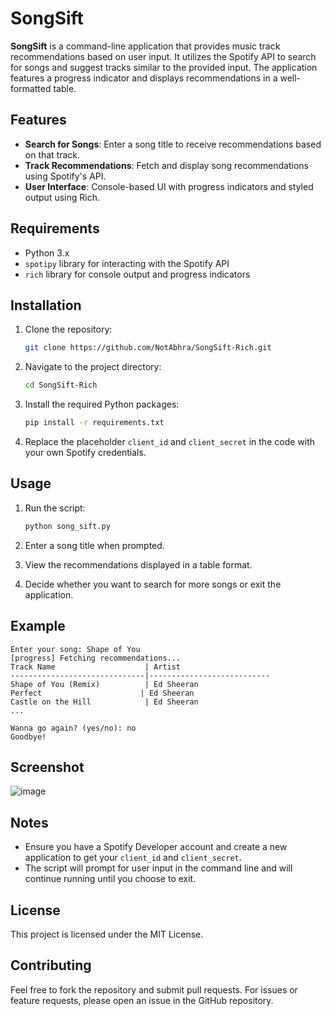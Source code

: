 # SongSift

**SongSift** is a command-line application that provides music track recommendations based on user input. It utilizes the Spotify API to search for songs and suggest tracks similar to the provided input. The application features a progress indicator and displays recommendations in a well-formatted table.

## Features

- **Search for Songs**: Enter a song title to receive recommendations based on that track.
- **Track Recommendations**: Fetch and display song recommendations using Spotify's API.
- **User Interface**: Console-based UI with progress indicators and styled output using Rich.

## Requirements

- Python 3.x
- `spotipy` library for interacting with the Spotify API
- `rich` library for console output and progress indicators

## Installation

1. Clone the repository:

   ```bash
   git clone https://github.com/NotAbhra/SongSift-Rich.git
   ```

2. Navigate to the project directory:

   ```bash
   cd SongSift-Rich
   ```

3. Install the required Python packages:

   ```bash
   pip install -r requirements.txt
   ```

4. Replace the placeholder `client_id` and `client_secret` in the code with your own Spotify credentials.

## Usage

1. Run the script:

   ```bash
   python song_sift.py
   ```

2. Enter a song title when prompted.

3. View the recommendations displayed in a table format.

4. Decide whether you want to search for more songs or exit the application.

## Example

```
Enter your song: Shape of You
[progress] Fetching recommendations...
Track Name                    | Artist
------------------------------|---------------------------
Shape of You (Remix)          | Ed Sheeran
Perfect                      | Ed Sheeran
Castle on the Hill            | Ed Sheeran
...

Wanna go again? (yes/no): no
Goodbye!
```

## Screenshot

![image](https://github.com/user-attachments/assets/5cd004b7-2ec5-4eb5-80b7-82e28f259669)


## Notes

- Ensure you have a Spotify Developer account and create a new application to get your `client_id` and `client_secret`.
- The script will prompt for user input in the command line and will continue running until you choose to exit.

## License

This project is licensed under the MIT License. 

## Contributing

Feel free to fork the repository and submit pull requests. For issues or feature requests, please open an issue in the GitHub repository.

